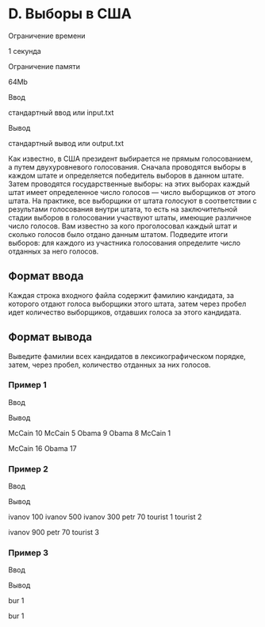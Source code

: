 D. Выборы в США
===============

Ограничение времени

1 секунда

Ограничение памяти

64Mb

Ввод

стандартный ввод или input.txt

Вывод

стандартный вывод или output.txt

Как известно, в США президент выбирается не прямым голосованием, а путем двухуровневого голосования. Сначала проводятся выборы в каждом штате и определяется победитель выборов в данном штате. Затем проводятся государственные выборы: на этих выборах каждый штат имеет определенное число голосов — число выборщиков от этого штата. На практике, все выборщики от штата голосуют в соответствии с результами голосования внутри штата, то есть на заключительной стадии выборов в голосовании участвуют штаты, имеющие различное число голосов. Вам известно за кого проголосовал каждый штат и сколько голосов было отдано данным штатом. Подведите итоги выборов: для каждого из участника голосования определите число отданных за него голосов.

Формат ввода
------------

Каждая строка входного файла содержит фамилию кандидата, за которого отдают голоса выборщики этого штата, затем через пробел идет количество выборщиков, отдавших голоса за этого кандидата.

Формат вывода
-------------

Выведите фамилии всех кандидатов в лексикографическом порядке, затем, через пробел, количество отданных за них голосов.

### Пример 1

Ввод

Вывод

McCain 10
McCain 5
Obama 9
Obama 8
McCain 1

McCain 16
Obama 17

### Пример 2

Ввод

Вывод

ivanov 100
ivanov 500
ivanov 300
petr 70
tourist 1
tourist 2

ivanov 900
petr 70
tourist 3

### Пример 3

Ввод

Вывод

bur 1

bur 1